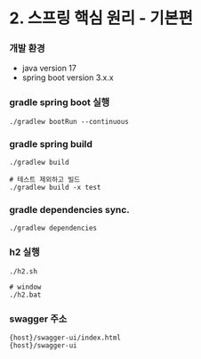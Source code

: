 # 2. 스프링 핵심 원리 - 기본편

### 개발 환경

-   java version 17
-   spring boot version 3.x.x

### gradle spring boot 실행

```
./gradlew bootRun --continuous

```

### gradle spring build

```
./gradlew build

# 테스트 제외하고 빌드
./gradlew build -x test

```

### gradle dependencies sync.

```
./gradlew dependencies
```

### h2 실행

```
./h2.sh

# window
./h2.bat

```

### swagger 주소

```
{host}/swagger-ui/index.html
{host}/swagger-ui
```
